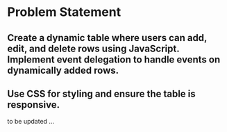 # Problem Statement #

## Create a dynamic table where users can add, edit, and delete rows using JavaScript. Implement event delegation to handle events on dynamically added rows.
## Use CSS for styling and ensure the table is responsive. ##





to be updated ...
